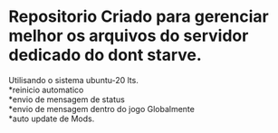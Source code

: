 <div>
  <h1>Repositorio Criado para gerenciar melhor os arquivos do servidor dedicado do dont starve.</h1>
  </div>
 <div>
Utilisando o sistema ubuntu-20 lts.
  <br>
*reinicio automatico
  <br>
*envio de mensagem de status
  <br>
*envio de mensagem dentro do jogo Globalmente
  <br>
*auto update de Mods.
</div>
